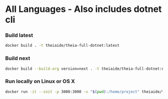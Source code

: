# All Languages - Also includes dotnet cli

### Build latest

```bash
docker build . -t theiaide/theia-full-dotnet:latest
```

### Build next

```bash
docker build --build-arg version=next . -t theiaide/theia-full-dotnet:next
```

### Run locally on Linux or OS X

```bash
docker run -it --init -p 3000:3000 -v "$(pwd):/home/project" theiaide/theia-full-dotnet:latest
```
